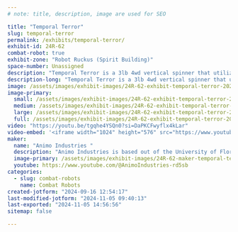 ```yaml
---
# note: title, description, image are used for SEO

title: "Temporal Terror"
slug: temporal-terror
permalink: /exhibits/temporal-terror/
exhibit-id: 24R-62
combat-robot: true
exhibit-zone: "Robot Ruckus (Spirit Building)"
space-number: Unassigned
description: "Temporal Terror is a 3lb 4wd vertical spinner that utilizes tangent drive. It was the 2023 champion."
description-long: "Temporal Terror is a 3lb 4wd vertical spinner that utilizes tangent drive. It was the 2023 Robot Ruckus champion. It was designed, built, and driven by Adam Smith. "
image: /assets/images/exhibit-images/24R-62-exhibit-temporal-terror-20230924-212849-large.jpg
image-primary: 
  small: /assets/images/exhibit-images/24R-62-exhibit-temporal-terror-20230924-212849-small.jpg
  medium: /assets/images/exhibit-images/24R-62-exhibit-temporal-terror-20230924-212849-medium.jpg
  large: /assets/images/exhibit-images/24R-62-exhibit-temporal-terror-20230924-212849-large.jpg
  full: /assets/images/exhibit-images/24R-62-exhibit-temporal-terror-20230924-212849-full.jpg
video: "https://youtu.be/tgqhe4YSQn0?si=DaPKCFwyflx4kLar"
video-embed: '<iframe width="1024" height="576" src="https://www.youtube.com/embed/tgqhe4YSQn0?feature=oembed" frameborder="0" allow="accelerometer; autoplay; clipboard-write; encrypted-media; gyroscope; picture-in-picture; web-share" referrerpolicy="strict-origin-when-cross-origin" allowfullscreen title="Temporal Terror Vs. Peekaboo #3"></iframe>'
maker: 
  name: "Animo Industries "
  description: "Animo Industries is based out of the University of Florida. We have had success at Robot Ruckus previously with bots Hellfire and Temporal Terror and are looking to defend our title in the 3lb weight class as last year's champion."
  image-primary: /assets/images/exhibit-images/24R-62-maker-temporal-terror-f486416c-5f40-4094-bce3-d4c712bfb1be-medium.png
  youtube: https://www.youtube.com/@AnimoIndustries-rd5sb
categories: 
  - slug: combat-robots
    name: Combat Robots
created-jotform: "2024-09-16 12:54:17"
last-modified-jotform: "2024-11-05 09:40:13"
last-exported: "2024-11-05 14:56:56"
sitemap: false

---
```

